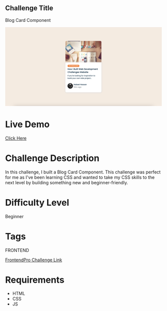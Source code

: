 ## Challenge Title

Blog Card Component

![Blog Card Component](./design/final-desktop-design.png)

# Live Demo
[Click Here](https://blog-card-components.netlify.app/)

# Challenge Description

In this challenge, I built a Blog Card Component. This challenge was perfect for me as I've been learning CSS and wanted to take my CSS skills to the next level by building something new and beginner-friendly.

# Difficulty Level

Beginner

# Tags

FRONTEND

[FrontendPro Challenge Link](https://www.frontendpro.dev/frontend-coding-challenges/blog-card-component-bBI5CtACFbEmwqF4LHJU)

# Requirements

- HTML
- CSS
- JS
